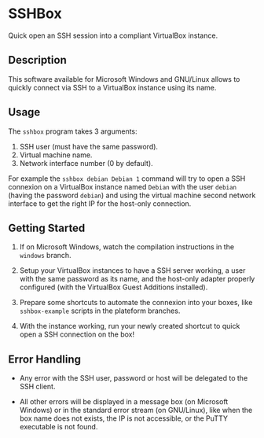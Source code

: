 SSHBox
======

Quick open an SSH session into a compliant VirtualBox instance.

Description
-----------

This software available for Microsoft Windows and GNU/Linux allows to quickly
connect via SSH to a VirtualBox instance using its name.

Usage
-----

The `sshbox` program takes 3 arguments:

1. SSH user (must have the same password).
1. Virtual machine name.
1. Network interface number (0 by default).

For example the `sshbox debian Debian 1` command will try to open a SSH
connexion on a VirtualBox instance named `Debian` with the user `debian`
(having the password `debian`) and using the virtual machine second network
interface to get the right IP for the host-only connection.

Getting Started
---------------

1. If on Microsoft Windows, watch the compilation instructions in the
   `windows` branch.

1. Setup your VirtualBox instances to have a SSH server working, a user
   with the same password as its name, and the host-only adapter properly
   configured (with the VirtualBox Guest Additions installed).

1. Prepare some shortcuts to automate the connexion into your boxes, like
   `sshbox-example` scripts in the plateform branches.

1. With the instance working, run your newly created shortcut to quick open
   a SSH connection on the box!

Error Handling
--------------

- Any error with the SSH user, password or host will be delegated to the
  SSH client.

- All other errors will be displayed in a message box (on Microsoft Windows)
  or in the standard error stream (on GNU/Linux), like when the box name
  does not exists, the IP is not accessible, or the PuTTY executable is not
  found.
